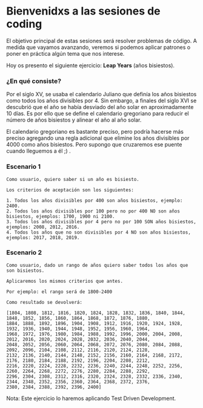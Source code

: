 # Bienvenidxs a las sesiones de coding

El objetivo principal de estas sesiones será resolver problemas de código. A medida que vayamos avanzando, veremos
si podemos aplicar patrones o poner en práctica algún tema que nos interese.

Hoy os presento el siguiente ejercicio: **Leap Years** (años bisiestos).

### ¿En qué consiste?

Por el siglo XV, se usaba el calendario Juliano que definía los años bisiestos como todos los años divisibles por 4.
Sin embargo, a finales del siglo XVI se descubrió que el año se había desviado del año solar en aproximadamente 10 días.
Es por ello que se define el calendario gregoriano para reducir el número de años bisiestos y alinear el año al año solar.

El calendario gregoriano es bastante preciso, pero podría hacerse más preciso agregando una regla adicional
que elimine los años divisibles por 4000 como años bisiestos.
Pero supongo que cruzaremos ese puente cuando lleguemos a él ;) .


### Escenario 1
```
Como usuario, quiero saber si un año es bisiesto.

Los criterios de aceptación son los siguientes:

1. Todos los años divisibles por 400 son años bisiestos, ejemplo: 2400.
2. Todos los años divisibles por 100 pero no por 400 NO son años bisiestos, ejemplos: 1700, 1900 ni 2100.
3. Todos los años divisibles por 4 pero no por 100 SON años bisiestos, ejemplos: 2008, 2012, 2016.
4. Todos los años que no son divisibles por 4 NO son años bisiestos, ejemplos: 2017, 2018, 2019.

```

### Escenario 2
```
Como usuario, dado un rango de años quiero saber todos los años que son bisiestos.

Aplicaremos los mismos criterios que antes.

Por ejemplo: el rango será de 1800-2400

Como resultado se devolverá:

[1804, 1808, 1812, 1816, 1820, 1824, 1828, 1832, 1836, 1840, 1844, 1848, 1852, 1856, 1860, 1864, 1868, 1872, 1876, 1880,
1884, 1888, 1892, 1896, 1904, 1908, 1912, 1916, 1920, 1924, 1928, 1932, 1936, 1940, 1944, 1948, 1952, 1956, 1960, 1964,
1968, 1972, 1976, 1980, 1984, 1988, 1992, 1996, 2000, 2004, 2008, 2012, 2016, 2020, 2024, 2028, 2032, 2036, 2040, 2044,
2048, 2052, 2056, 2060, 2064, 2068, 2072, 2076, 2080, 2084, 2088, 2092, 2096, 2104, 2108, 2112, 2116, 2120, 2124, 2128,
2132, 2136, 2140, 2144, 2148, 2152, 2156, 2160, 2164, 2168, 2172, 2176, 2180, 2184, 2188, 2192, 2196, 2204, 2208, 2212,
2216, 2220, 2224, 2228, 2232, 2236, 2240, 2244, 2248, 2252, 2256, 2260, 2264, 2268, 2272, 2276, 2280, 2284, 2288, 2292,
2296, 2304, 2308, 2312, 2316, 2320, 2324, 2328, 2332, 2336, 2340, 2344, 2348, 2352, 2356, 2360, 2364, 2368, 2372, 2376,
2380, 2384, 2388, 2392, 2396, 2400]

```

Nota: Este ejercicio lo haremos aplicando Test Driven Development.
